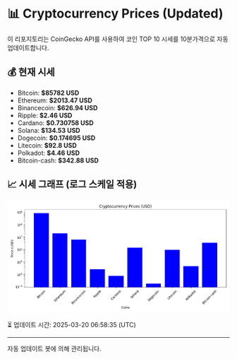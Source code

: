 
# 📊 Cryptocurrency Prices (Updated)

이 리포지토리는 CoinGecko API를 사용하여 코인 TOP 10 시세를 10분가격으로 자동 업데이트합니다.

## 💰 현재 시세
- Bitcoin: **$85782 USD**
- Ethereum: **$2013.47 USD**
- Binancecoin: **$626.94 USD**
- Ripple: **$2.46 USD**
- Cardano: **$0.730758 USD**
- Solana: **$134.53 USD**
- Dogecoin: **$0.174695 USD**
- Litecoin: **$92.8 USD**
- Polkadot: **$4.46 USD**
- Bitcoin-cash: **$342.88 USD**

## 📈 시세 그래프 (로그 스케일 적용)
![Crypto Prices](crypto_prices.png)

⏳ 업데이트 시간: 2025-03-20 06:58:35 (UTC)

---
자동 업데이트 봇에 의해 관리됩니다.
